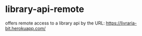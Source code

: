 # library-api-remote
offers remote access to a library api by the URL: https://livraria-bit.herokuapp.com/
